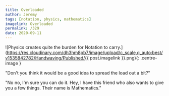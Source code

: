 ```yaml
---
title: Overloaded
author: Jeremy
tags: [notation, physics, mathematics]
imagelink: Overloaded
permalink: /329
date: 2020-09-11
---
```


![Physics creates quite the burden for Notation to carry.](https://res.cloudinary.com/dh3hm8pb7/image/upload/c_scale,q_auto:best/v1535842782/Handwaving/Published/{{ post.imagelink }}.png){: .centre-image }

"Don't you think it would be a good idea to spread the load out a bit?"

"No no, I'm sure you can do it. Hey, I have this friend who also wants to give you a few things. Their name is Mathematics."
